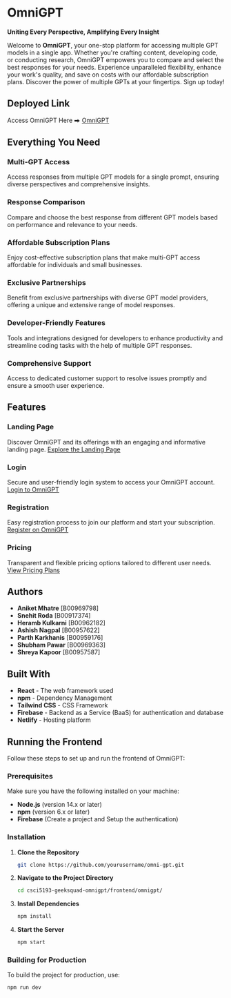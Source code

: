 # OmniGPT

**Uniting Every Perspective, Amplifying Every Insight**

Welcome to **OmniGPT**, your one-stop platform for accessing multiple GPT models in a single app. Whether you're crafting content, developing code, or conducting research, OmniGPT empowers you to compare and select the best responses for your needs. Experience unparalleled flexibility, enhance your work's quality, and save on costs with our affordable subscription plans. Discover the power of multiple GPTs at your fingertips. Sign up today!

## Deployed Link
Access OmniGPT Here ⮕ [OmniGPT](https://omnigpt-geeks.netlify.app/)

## Everything You Need

### Multi-GPT Access
Access responses from multiple GPT models for a single prompt, ensuring diverse perspectives and comprehensive insights.

### Response Comparison
Compare and choose the best response from different GPT models based on performance and relevance to your needs.

### Affordable Subscription Plans
Enjoy cost-effective subscription plans that make multi-GPT access affordable for individuals and small businesses.

### Exclusive Partnerships
Benefit from exclusive partnerships with diverse GPT model providers, offering a unique and extensive range of model responses.

### Developer-Friendly Features
Tools and integrations designed for developers to enhance productivity and streamline coding tasks with the help of multiple GPT responses.

### Comprehensive Support
Access to dedicated customer support to resolve issues promptly and ensure a smooth user experience.

## Features

### Landing Page
Discover OmniGPT and its offerings with an engaging and informative landing page.
[Explore the Landing Page](https://omnigpt-geeks.netlify.app/)

### Login
Secure and user-friendly login system to access your OmniGPT account.
[Login to OmniGPT](https://omnigpt-geeks.netlify.app/login)

### Registration
Easy registration process to join our platform and start your subscription.
[Register on OmniGPT](https://omnigpt-geeks.netlify.app/register)

### Pricing
Transparent and flexible pricing options tailored to different user needs.
[View Pricing Plans](https://omnigpt-geeks.netlify.app/pricing)

## Authors

- **Aniket Mhatre** [B00969798]
- **Snehit Roda** [B00917374]
- **Heramb Kulkarni** [B00962182]
- **Ashish Nagpal** [B00957622]
- **Parth Karkhanis** [B00959176]
- **Shubham Pawar** [B00969363]
- **Shreya Kapoor** [B00957587]

## Built With

- **React** - The web framework used
- **npm** - Dependency Management
- **Tailwind CSS** - CSS Framework
- **Firebase** - Backend as a Service (BaaS) for authentication and database
- **Netlify** - Hosting platform

## Running the Frontend

Follow these steps to set up and run the frontend of OmniGPT:

### Prerequisites

Make sure you have the following installed on your machine:
- **Node.js** (version 14.x or later)
- **npm** (version 6.x or later)
- **Firebase** (Create a project and Setup the authentication)

### Installation

1. **Clone the Repository**

   ```bash
   git clone https://github.com/yourusername/omni-gpt.git
2. **Navigate to the Project Directory**

   ```bash
   cd csci5193-geeksquad-omnigpt/frontend/omnigpt/
3. **Install Dependencies**

    ```bash
    npm install
4. **Start the Server**

    ```bash
    npm start
### Building for Production
To build the project for production, use:

```bash
npm run dev
